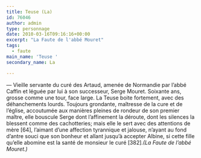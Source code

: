 ```yaml
---
title: Teuse (La)
id: 76046
author: admin
type: personnage
date: 2010-03-16T09:16:16+00:00
excerpt: "La Faute de l'abbé Mouret"
tags:
  - faute
main_name: 'Teuse '
secondary_name: La

---
```

— Vieille servante du curé des Artaud, amenée de Normandie par l&rsquo;abbé Caffin et léguée par lui à son successeur, Serge Mouret. Soixante ans, grosse comme une tour, face large. La Teuse boite fortement, avec des déhanchements lourds. Toujours grondante, maîtresse de la cure et de l&rsquo;église, accoutumée aux manières pleines de rondeur de son premier maître, elle bouscule Serge dont l&rsquo;affinement la déroute, dont les silences la blessent comme des cachotteries; mais elle le sert avec des attentions de mère [64], l&rsquo;aimant d&rsquo;une affection tyrannique et jalouse, n&rsquo;ayant au fond d&rsquo;antre souci que son bonheur et allant jusqu&rsquo;à accepter Albine, si cette fille qu&rsquo;elle abomine est la santé de monsieur le curé [382]._(La Faute de l&rsquo;abbé Mouret.)_